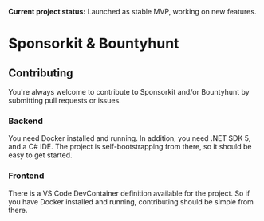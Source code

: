 **Current project status:** Launched as stable MVP, working on new features.

# Sponsorkit & Bountyhunt

## Contributing
You're always welcome to contribute to Sponsorkit and/or Bountyhunt by submitting pull requests or issues.

### Backend
You need Docker installed and running. In addition, you need .NET SDK 5, and a C# IDE. The project is self-bootstrapping from there, so it should be easy to get started.

### Frontend
There is a VS Code DevContainer definition available for the project. So if you have Docker installed and running, contributing should be simple from there.
